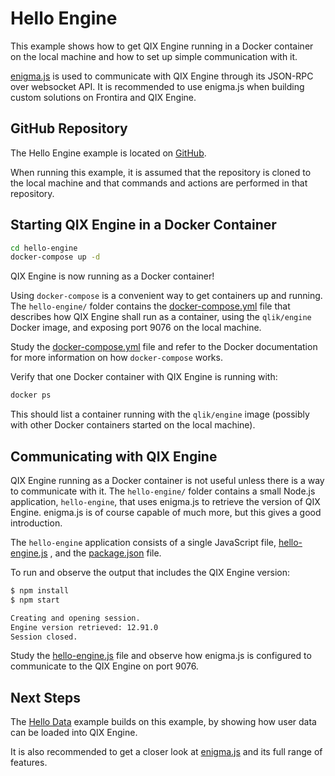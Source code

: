 # Hello Engine

This example shows how to get QIX Engine running in a Docker container on the local machine and how to set up simple
communication with it.

[enigma.js](https://github.com/qlik-oss/enigma.js) is used to communicate with QIX Engine through its JSON-RPC over
websocket API. It is recommended to use enigma.js when building custom solutions on Frontira and QIX Engine.

## GitHub Repository

The Hello Engine example is located on [GitHub](https://github.com/qlik-ea/getting-started-with-web-platform).

When running this example, it is assumed that the repository is cloned to the local machine and that commands and
actions are performed in that repository.

## Starting QIX Engine in a Docker Container

```bash
cd hello-engine
docker-compose up -d
```

QIX Engine is now running as a Docker container!

Using `docker-compose` is a convenient way to get containers up and running. The `hello-engine/` folder contains the
[docker-compose.yml](https://github.com/qlik-ea/getting-started-with-web-platform/blob/master/hello-engine/docker-compose.yml)
file that describes how QIX Engine shall run as a container, using the `qlik/engine` Docker image, and exposing port
9076 on the local machine.

Study the
[docker-compose.yml](https://github.com/qlik-ea/getting-started-with-web-platform/blob/master/hello-engine/docker-compose.yml)
file and refer to the Docker documentation for more information on how `docker-compose` works.

Verify that one Docker container with QIX Engine is running with:

```bash
docker ps
```

This should list a container running with the `qlik/engine` image (possibly with other Docker containers started on the
local machine).

## Communicating with QIX Engine

QIX Engine running as a Docker container is not useful unless there is a way to communicate with it. The `hello-engine/`
folder contains a small Node.js application, `hello-engine`, that uses enigma.js to retrieve the version of QIX Engine.
enigma.js is of course capable of much more, but this gives a good introduction.

The `hello-engine` application consists of a single JavaScript file,
[hello-engine.js](https://github.com/qlik-ea/getting-started-with-web-platform/blob/master/hello-engine/hello-engine.js)
, and the
[package.json](https://github.com/qlik-ea/getting-started-with-web-platform/blob/master/hello-engine/package.json) file.

To run and observe the output that includes the QIX Engine version:

```bash
$ npm install
$ npm start

Creating and opening session.
Engine version retrieved: 12.91.0
Session closed.
```

Study the
[hello-engine.js](https://github.com/qlik-ea/getting-started-with-web-platform/blob/master/hello-engine/hello-engine.js)
file and observe how enigma.js is configured to communicate to the QIX Engine on port 9076.

## Next Steps

The [Hello Data](./hello-data.md) example builds on this example, by showing how user data can be loaded into QIX
Engine.

It is also recommended to get a closer look at [enigma.js](https://github.com/qlik-oss/enigma.js) and its full range of
features.
